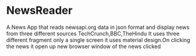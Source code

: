 # NewsReader
A News App that reads newsapi.org data in json format and display news from three different sources TechCrunch,BBC,TheHindu 
It uses three different fragment only a single screen it uses material design.On clicking the news it open up new browser window of the news clicked
